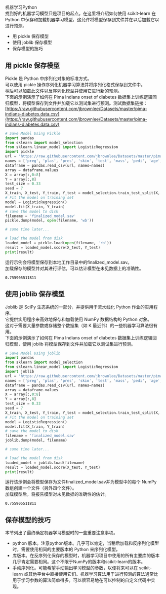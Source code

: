 机器学习Python<br />找到好的机器学习模型只是项目的起点。在这里将介绍如何使用 scikit-learn 在 Python 中保存和加载机器学习模型，这允许将模型保存到文件并在以后加载它以进行预测。

- 用 pickle 保存模型
- 使用 joblib 保存模型
- 保存模型的技巧
<a name="iU8p4"></a>
## 用 pickle 保存模型
Pickle 是 Python 中序列化对象的标准方式。<br />可以使用 pickle 操作序列化机器学习算法并将序列化格式保存到文件中。<br />稍后可以加载此文件以反序列化模型并使用它进行新的预测。<br />下面的示例演示了如何在 Pima Indians onset of diabetes 数据集上训练逻辑回归模型，将模型保存到文件并加载它以测试集进行预测。测试数据集链接：[https://raw.githubusercontent.com/jbrownlee/Datasets/master/pima-indians-diabetes.data.csv](https://raw.githubusercontent.com/jbrownlee/Datasets/master/pima-indians-diabetes.data.csv)
```python
# Save Model Using Pickle
import pandas
from sklearn import model_selection
from sklearn.linear_model import LogisticRegression
import pickle
url = "https://raw.githubusercontent.com/jbrownlee/Datasets/master/pima-indians-diabetes.data.csv"
names = ['preg', 'plas', 'pres', 'skin', 'test', 'mass', 'pedi', 'age', 'class']
dataframe = pandas.read_csv(url, names=names)
array = dataframe.values
X = array[:,0:8]
Y = array[:,8]
test_size = 0.33
seed = 7
X_train, X_test, Y_train, Y_test = model_selection.train_test_split(X, Y, test_size=test_size, random_state=seed)
# Fit the model on training set
model = LogisticRegression()
model.fit(X_train, Y_train)
# save the model to disk
filename = 'finalized_model.sav'
pickle.dump(model, open(filename, 'wb'))

# some time later...

# load the model from disk
loaded_model = pickle.load(open(filename, 'rb'))
result = loaded_model.score(X_test, Y_test)
print(result)
```
运行示例会将模型保存到本地工作目录中的finalized_model.sav。<br />加载保存的模型并对其进行评估，可以估计模型在未见数据上的准确性。
```
0.755905511811
```
<a name="Xx8a8"></a>
## 使用 joblib 保存模型
Joblib 是 SciPy 生态系统的一部分，并提供用于流水线化 Python 作业的实用程序。<br />它提供实用程序来高效地保存和加载使用 NumPy 数据结构的 Python 对象。<br />这对于需要大量参数或存储整个数据集（如 K 最近邻）的一些机器学习算法很有用。<br />下面的示例演示了如何在 Pima Indians onset of diabetes 数据集上训练逻辑回归模型，使用 joblib 将模型保存到文件并加载它以测试集进行预测。
```python
# Save Model Using joblib
import pandas
from sklearn import model_selection
from sklearn.linear_model import LogisticRegression
import joblib
url = "https://raw.githubusercontent.com/jbrownlee/Datasets/master/pima-indians-diabetes.data.csv"
names = ['preg', 'plas', 'pres', 'skin', 'test', 'mass', 'pedi', 'age', 'class']
dataframe = pandas.read_csv(url, names=names)
array = dataframe.values
X = array[:,0:8]
Y = array[:,8]
test_size = 0.33
seed = 7
X_train, X_test, Y_train, Y_test = model_selection.train_test_split(X, Y, test_size=test_size, random_state=seed)
# Fit the model on training set
model = LogisticRegression()
model.fit(X_train, Y_train)
# save the model to disk
filename = 'finalized_model.sav'
joblib.dump(model, filename)

# some time later...

# load the model from disk
loaded_model = joblib.load(filename)
result = loaded_model.score(X_test, Y_test)
print(result)
```
运行该示例会将模型保存为文件finalized_model.sav并为模型中的每个 NumPy 数组创建一个文件（另外四个文件）。<br />加载模型后，将报告模型对未见数据的准确性的估计。
```
0.755905511811
```
<a name="nFQyE"></a>
## 保存模型的技巧
本节列出了最终确定机器学习模型时的一些重要注意事项。

- python 版本。注意python版本。几乎可以肯定，当稍后加载和反序列化模型时，需要使用相同的主要版本的 Python 来序列化模型。
- 库版本。在反序列化保存的模型时，机器学习项目中使用的所有主要库的版本几乎肯定需要相同。这个不限于NumPy的版本和scikit-learn的版本。
- 手动序列化。可能希望手动输出学习模型的参数，以便将来可以在 scikit-learn 或其他平台中直接使用它们。机器学习算法用于进行预测的算法通常比用于学习参数的算法简单得多，可以很容易地在可以控制的自定义代码中实现。
